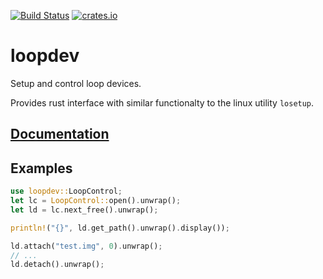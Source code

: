 [![Build Status](https://travis-ci.org/mdaffin/loopdev.svg?branch=master)](https://travis-ci.org/mdaffin/loopdev)
[![crates.io](https://img.shields.io/crates/v/loopdev.svg)](https://crates.io/crates/loopdev)

# loopdev

Setup and control loop devices.

Provides rust interface with similar functionalty to the linux utility `losetup`.

## [Documentation](https://docs.rs/loopdev)

## Examples

```rust
use loopdev::LoopControl;
let lc = LoopControl::open().unwrap();
let ld = lc.next_free().unwrap();

println!("{}", ld.get_path().unwrap().display());

ld.attach("test.img", 0).unwrap();
// ...
ld.detach().unwrap();
```
